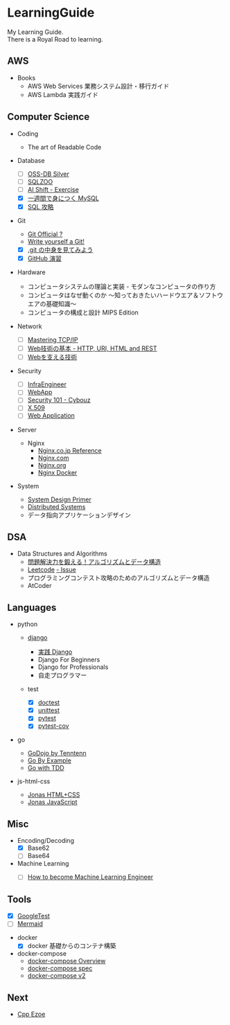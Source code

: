 # LearningGuide

My Learning Guide.  
There is a Royal Road to learning.


## AWS

- Books
  - AWS Web Services 業務システム設計・移行ガイド
  - AWS Lambda 実践ガイド


## Computer Science

- Coding
  - The art of Readable Code

- Database
  - [ ] [OSS-DB Silver](https://github.com/Lootmann/LearningGuide/issues/59)
  - [ ] [SQLZOO](https://sqlzoo.net/wiki/SQL_Tutorial)
  - [ ] [AI Shift - Exercise](https://www.ai-shift.co.jp/techblog/1980)
  - [x] [一週間で身につく MySQL](http://web.sevendays-study.com/mysql/)
  - [x] [SQL 攻略](http://sql.main.jp/)

- Git
  - [Git Official ?](https://git-scm.com)
  - [Write yourself a Git!](https://wyag.thb.lt/)
  - [x] [.git の中身を見てみよう](https://qiita.com/tatane616/items/dbad66179754be57d2e2)
  - [x] [GitHub 演習](https://github.com/kaityo256/github)

- Hardware
  - コンピュータシステムの理論と実装 - モダンなコンピュータの作り方
  - コンピュータはなぜ動くのか ～知っておきたいハードウエア＆ソフトウエアの基礎知識～
  - コンピュータの構成と設計 MIPS Edition

- Network
  - [ ] [Mastering TCP/IP](https://github.com/Lootmann/LearningGuide/issues/31)
  - [ ] [Web技術の基本 - HTTP, URI, HTML and REST](https://www.amazon.co.jp/dp/B06XNMMC9S/)
  - [ ] [Webを支える技術](https://www.amazon.co.jp/dp/4774142042)

- Security
  - [ ] [InfraEngineer](https://toumasblog.org/infra-engineer-basic/#toc2)
  - [ ] [WebApp](https://speakerdeck.com/cybozuinsideout/web-application-overview-2021)
  - [ ] [Security 101 - Cybouz](https://speakerdeck.com/cybozuinsideout/security-2021)
  - [ ] [X.509](https://qiita.com/TakahikoKawasaki/items/4c35ac38c52978805c69)
  - [ ] [Web Application](https://speakerdeck.com/cybozuinsideout/web-application-overview-2021)

- Server
  - Nginx
    - [Nginx.co.jp Reference](https://www.nginx.co.jp/blog/what-is-nginx/)
    - [Nginx.com](https://www.nginx.com/)
    - [Nginx.org](https://nginx.org/en/docs)
    - [Nginx Docker](https://hub.docker.com/_/nginx)

- System
  - [System Design Primer](https://github.com/donnemartin/system-design-primer)
  - [Distributed Systems](https://www.distributed-systems.net/index.php/books/ds3/)
  - データ指向アプリケーションデザイン


## DSA

- Data Structures and Algorithms
  - [問題解決力を鍛える！アルゴリズムとデータ構造](https://github.com/Lootmann/LearningGuide/issues/32)
  - [Leetcode](https://leetcode.com/problemset/all/) [- Issue](https://github.com/Lootmann/LearningGuide/issues/60)
  - プログラミングコンテスト攻略のためのアルゴリズムとデータ構造
  - AtCoder


## Languages

- python
  - [django](https://www.djangoproject.com/)
    - [実践 Django](https://github.com/Lootmann/LearningGuide/issues/58)
    - Django For Beginners
    - Django for Professionals
    - 自走プログラマー

  - test
    - [x] [doctest](https://docs.python.org/ja/3/library/doctest.html)
    - [x] [unittest](https://docs.python.org/ja/3/library/unittest.html)
    - [x] [pytest](https://docs.pytest.org/)
    - [x] [pytest-cov](https://pytest-cov.readthedocs.io/en/latest/)

- go
  - [GoDojo by Tenntenn](http://tenn.in/go)
  - [Go By Example](https://gobyexample.com/)
  - [Go with TDD](https://andmorefine.gitbook.io/learn-go-with-tests/)

- js-html-css
  - [Jonas HTML+CSS](https://github.com/Lootmann/LearningGuide/issues/37)
  - [Jonas JavaScript](https://github.com/Lootmann/LearningGuide/issues/36)


## Misc

- Encoding/Decoding
  - [x] Base62
  - [ ] Base64

- Machine Learning
  - [ ] [How to become Machine Learning Engineer](https://qiita.com/KangsooKim/items/8d987a7089297068477b)


## Tools

- [x] [GoogleTest](https://google.github.io/googletest/)
- [ ] [Mermaid](https://mermaid-js.github.io/mermaid/#/)

- docker
  - [x] docker 基礎からのコンテナ構築

- docker-compose
  - [docker-compose Overview](https://docs.docker.com/compose/)
  - [docker-compose spec](https://github.com/compose-spec/compose-spec/blob/master/spec.md)
  - [docker-compose v2](https://zenn.dev/miroha/articles/whats-docker-compose-v2)


## Next

- [Cpp Ezoe](https://github.com/Lootmann/LearningGuide/issues/34)
